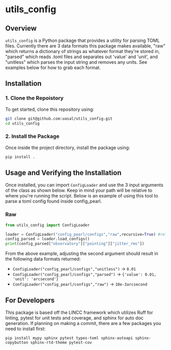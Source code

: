 # utils_config

## Overview
`utils_config` is a Python package that provides a utility for parsing TOML files. Currently there are 3 data formats this package makes available, "raw" which returns a dictionary of strings as whatever format they're stored in, "parsed" which reads .toml files and separates out 'value' and 'unit', and "unitless" which parses the input string and removes any units. See examples below for how to grab each format. 

## Installation

### **1. Clone the Repoistory**
To get started, clone this repository using:
```sh
git clone git@github.com:uasal/utils_config.git
cd utils_config
```

### **2. Install the Package**
Once inside the project directory, install the package using:
```sh
pip install .
```

## Usage and Verifying the Installation
Once installed, you can import `ConfigLoader` and use the 3 input arguments of the class as shown below. Keep in mind your path will be relative to where you're running the script. Below is an example of using this tool to parse a toml config found inside config_pearl.

### Raw
```python
from utils_config import ConfigLoader

loader = ConfigLoader("config_pearl/configs","raw",recursive=True) #relative path from where you run the tool
config_parsed = loader.load_configs()
print(config_parsed["observatory"]["pointing"]["jitter_rms"])
```

From the above example, adjusting the second argument should result in the following data formats returned:
- `ConfigLoader("config_pearl/configs","unitless")` -> `0.01`
- `ConfigLoader("config_pearl/configs","parsed")` -> `{'value': 0.01, 'unit': 'arcsecond'}`
- `ConfigLoader("config_pearl/configs","raw")` -> `10e-3arcsecond`

## For Developers
This package is based off the LINCC framework which utilizes Ruff for linting, pytest for unit tests and coverage, and sphinx for auto doc generation. If planning on making a commit, there are a few packages you need to install first:

```
pip install mypy sphinx pytest types-toml sphinx-autoapi sphinx-copybutton sphinx-rtd-theme pytest-cov
```
